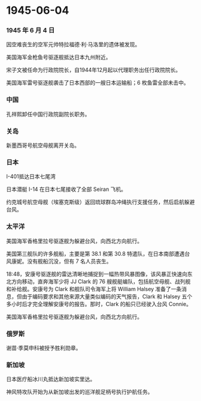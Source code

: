 # 1945-06-04

### 1945 年 6 月 4 日

因空难丧生的空军元帅特拉福德·利·马洛里的遗体被发现。

美国海军金枪鱼号驱逐舰抵达日本九州附近。

宋子文被任命为行政院院长，自1944年12月起以代理职务出任行政院院长。

美国海军雷号驱逐舰袭击了日本西部的一艘日本运输船；6 枚鱼雷全部未击中。

### 中国

孔祥熙卸任中国行政院副院长职务。

### 关岛

新墨西哥号航空母舰离开关岛。

### 日本

I-401抵达日本七尾湾

日本潜艇 I-14 在日本七尾接收了全部 Seiran 飞机。

约克城号航空母舰（埃塞克斯级）返回琉球群岛冲绳执行支援任务，然后启航躲避台风。

### 太平洋

美国海军香格里拉号驱逐舰为躲避台风，向西北方向航行。

美国第三舰队的许多舰船，主要是第 38.1 和第 30.8
特遣队，在日本南部遭遇台风康妮。没有舰船沉没，但有 7 名人员丧生。

18:48，安康号驱逐舰的雷达清晰地捕捉到一幅热带风暴图像，该风暴正快速向东北方向移动，直奔海军少将
JJ Clark 的 76 艘舰艇编队，包括航空母舰、战列舰和补给舰。安康号为 Clark
和舰队司令海军上将 William Halsey
准备了一条消息，但由于编码要求和其他来源大量类似编码的天气报告，Clark 和
Halsey 五个多小时后才完全理解安康号的报告。那时，Clark
的船只已经驶入台风 Connie。

美国海军香格里拉号驱逐舰为躲避台风，向西北方向航行。

### 俄罗斯

谢苗·季莫申科被授予胜利勋章。

### 新加坡

日本医疗船冰川丸抵达新加坡实里达。

神风特攻队开始为从新加坡出发的巡洋舰足柄号执行护航任务。